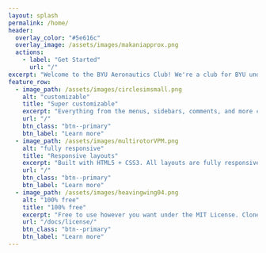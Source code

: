```yaml
---
layout: splash
permalink: /home/
header:
  overlay_color: "#5e616c"
  overlay_image: /assets/images/makaniapprox.png
  actions:
    - label: "Get Started"
      url: "/"
excerpt: "Welcome to the BYU Aeronautics Club! We're a club for BYU undergraduates and graduates to learn and apply aeronautics in fun projects for all levels of ability."
feature_row:
  - image_path: /assets/images/circlesimsmall.png
    alt: "customizable"
    title: "Super customizable"
    excerpt: "Everything from the menus, sidebars, comments, and more can be configured or set with YAML Front Matter."
    url: "/"
    btn_class: "btn--primary"
    btn_label: "Learn more"
  - image_path: /assets/images/multirotorVPM.png
    alt: "fully responsive"
    title: "Responsive layouts"
    excerpt: "Built with HTML5 + CSS3. All layouts are fully responsive with helpers to augment your content."
    url: "/"
    btn_class: "btn--primary"
    btn_label: "Learn more"
  - image_path: /assets/images/heavingwing04.png
    alt: "100% free"
    title: "100% free"
    excerpt: "Free to use however you want under the MIT License. Clone it, fork it, customize it... whatever!"
    url: "/docs/license/"
    btn_class: "btn--primary"
    btn_label: "Learn more"      
---
```


